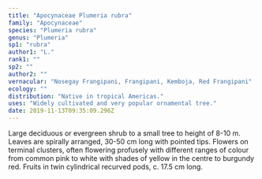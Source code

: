 ```yaml
---
title: "Apocynaceae Plumeria rubra"
family: "Apocynaceae"
species: "Plumeria rubra"
genus: "Plumeria"
sp1: "rubra"
author1: "L."
rank1: ""
sp2: ""
author2: ""
vernacular: "Nosegay Frangipani, Frangipani, Kemboja, Red Frangipani"
ecology: ""
distribution: "Native in tropical Americas."
uses: "Widely cultivated and very popular ornamental tree."
date: 2019-11-13T09:35:09.296Z
---
```

Large deciduous or evergreen shrub to a small tree to height of 8-10 m. Leaves are spirally arranged, 30-50 cm long with pointed tips. Flowers on terminal clusters, often flowering profusely with different ranges of colour from common pink to white with shades of yellow in the centre to burgundy red. Fruits in twin cylindrical recurved pods, c. 17.5 cm long.